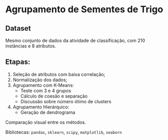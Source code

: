 # Agrupamento de Sementes de Trigo

## Dataset

Mesmo conjunto de dados da atividade de classificação, com 210 instâncias e 8 atributos.

## Etapas:

1. Seleção de atributos com baixa correlação;
2. Normalização dos dados;
3. Agrupamento com K-Means:
   - Teste com 3 e 4 grupos
   - Cálculo de coesão e separação
   - Discussão sobre número ótimo de clusters
4. Agrupamento Hierárquico:
   - Geração de dendrograma

Comparação visual entre os métodos.

Bibliotecas: `pandas`, `sklearn`, `scipy`, `matplotlib`, `seaborn`
